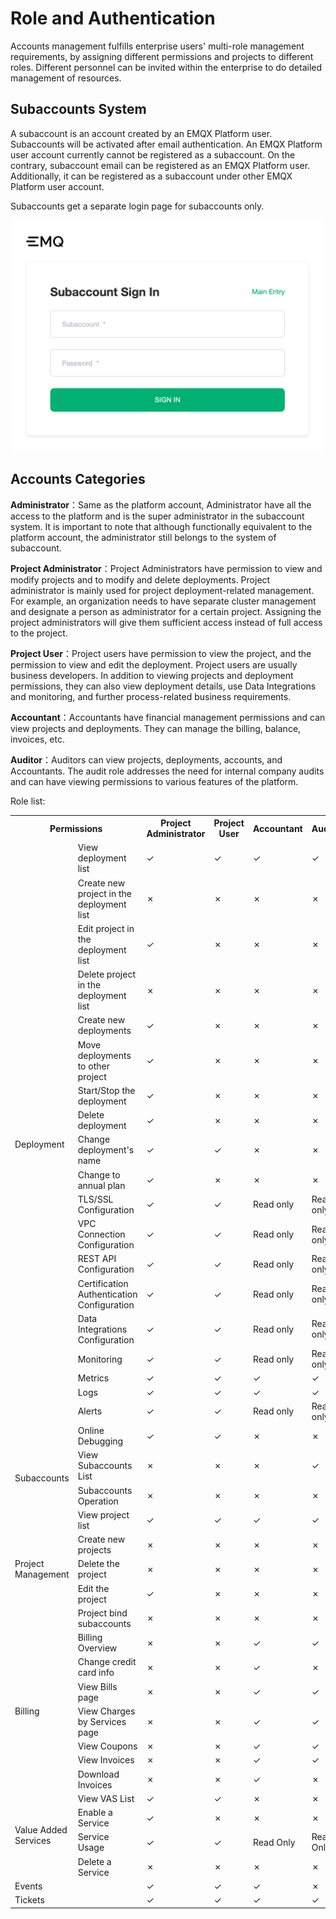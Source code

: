 # Role and Authentication

Accounts management fulfills enterprise users' multi-role management requirements, by assigning different permissions and projects to different roles. Different personnel can be invited within the enterprise to do detailed management of resources.

## Subaccounts System

A subaccount is an account created by an EMQX Platform user. Subaccounts will be activated after email authentication. An EMQX Platform user account currently cannot be registered as a subaccount. On the contrary, subaccount email can be registered as an EMQX Platform user. Additionally, it can be registered as a subaccount under other EMQX Platform user account.

Subaccounts get a separate login page for subaccounts only.

<img src="./_assets/login_1.png" alt="default_project" style="zoom:67%;" />

## Accounts Categories

**Administrator**：Same as the platform account, Administrator have all the access to the platform and is the super administrator in the subaccount system. It is important to note that although functionally equivalent to the platform account, the administrator still belongs to the system of subaccount.

**Project Administrator**：Project Administrators have permission to view and modify projects and to modify and delete deployments. Project administrator is mainly used for project deployment-related management. For example, an organization needs to have separate cluster management and designate a person as administrator for a certain project. Assigning the project administrators will give them sufficient access instead of full access to the project.

**Project User**：Project users have permission to view the project, and the permission to view and edit the deployment. Project users are usually business developers. In addition to viewing projects and deployment permissions, they can also view deployment details, use Data Integrations and monitoring, and further process-related business requirements.

**Accountant**：Accountants have financial management permissions and can view projects and deployments. They can manage the billing, balance, invoices, etc.

**Auditor**：Auditors can view projects, deployments,  accounts, and Accountants. The audit role addresses the need for internal company audits and can have viewing permissions to various features of the platform.

Role list:

<table>
   <tr>
      <th colspan="2">Permissions</th>
      <th>Project Administrator</th>
      <th>Project User</th>
      <th>Accountant</th>
      <th>Auditor</th>
   </tr>
   <tr>
      <td rowspan="20">Deployment</td>
      <td>View deployment list</td>
      <td>&#10003</td>
      <td>&#10003</td>
      <td>&#10003</td>
      <td>&#10003</td>
   </tr>
   <tr>
   	  <td>Create new project in the deployment list</td>
      <td>&#10007</td>
      <td>&#10007</td>
      <td>&#10007</td>
      <td>&#10007</td>
   </tr>
   <tr>
   	  <td>Edit project in the deployment list</td>
      <td>&#10003</td>
      <td>&#10007</td>
      <td>&#10007</td>
      <td>&#10007</td>
   </tr>
   <tr>
   	  <td>Delete project in the deployment list</td>
      <td>&#10007</td>
      <td>&#10007</td>
      <td>&#10007</td>
      <td>&#10007</td>
   </tr>
   <tr>
   	<td>Create new deployments</td>
      <td>&#10003</td>
      <td>&#10007</td>
      <td>&#10007</td>
      <td>&#10007</td>
   </tr>
   <tr>
   	  <td>Move deployments to other project</td>
      <td>&#10003</td>
      <td>&#10007</td>
      <td>&#10007</td>
      <td>&#10007</td>
   </tr>
   <tr>
   	<td>Start/Stop the deployment</td>
      <td>&#10003</td>
      <td>&#10007</td>
      <td>&#10007</td>
      <td>&#10007</td>
   </tr>
   <tr>
   	<td>Delete deployment</td>
      <td>&#10003</td>
      <td>&#10007</td>
      <td>&#10007</td>
      <td>&#10007</td>
   </tr>
   <tr>
   	<td>Change deployment's name</td>
      <td>&#10003</td>
      <td>&#10003</td>
      <td>&#10007</td>
      <td>&#10007</td>
   </tr>
	<tr>
   	  <td>Change to annual plan</td>
      <td>&#10003</td>
      <td>&#10007</td>
      <td>&#10007</td>
      <td>&#10007</td>
   </tr>
    <tr>
   	<td>TLS/SSL Configuration</td>
      <td>&#10003</td>
      <td>&#10003</td>
      <td>Read only</td>
      <td>Read only</td>
   </tr>
   <tr>
   	<td>VPC Connection Configuration</td>
      <td>&#10003</td>
      <td>&#10003</td>
      <td>Read only</td>
      <td>Read only</td>
   </tr>
   <tr>
   	<td>REST API Configuration</td>
      <td>&#10003</td>
      <td>&#10003</td>
      <td>Read only</td>
      <td>Read only</td>
   </tr>
   <tr>
   	<td>Certification Authentication Configuration</td>
      <td>&#10003</td>
      <td>&#10003</td>
      <td>Read only</td>
      <td>Read only</td>
   </tr>
   <tr>
   	<td>Data Integrations Configuration</td>
      <td>&#10003</td>
      <td>&#10003</td>
      <td>Read only</td>
      <td>Read only</td>
   </tr>
   <tr>
   <td>Monitoring</td>
      <td>&#10003</td>
      <td>&#10003</td>
      <td>Read only</td>
      <td>Read only</td>
   </tr>
   <tr>
   <td>Metrics</td>
      <td>&#10003</td>
      <td>&#10003</td>
      <td>&#10003</td>
      <td>&#10003</td>
   </tr>
   <tr>
   <td>Logs</td>
      <td>&#10003</td>
      <td>&#10003</td>
      <td>&#10003</td>
      <td>&#10003</td>
   </tr>
   <tr>
   <td>Alerts</td>
      <td>&#10003</td>
      <td>&#10003</td>
      <td>Read only</td>
      <td>Read only</td>
   </tr>
   <tr>
   <td>Online Debugging</td>
      <td>&#10003</td>
      <td>&#10003</td>
      <td>&#10007</td>
      <td>&#10007</td>
   </tr>
   <tr>
      <td rowspan="2">Subaccounts</td>
      <td>View Subaccounts List</td>
      <td>&#10007</td>
      <td>&#10007</td>
      <td>&#10007</td>
      <td>&#10003</td>
   </tr>
   <tr>
      <td>Subaccounts Operation</td>
      <td>&#10007</td>
      <td>&#10007</td>
      <td>&#10007</td>
      <td>&#10007</td>
   </tr>
   <tr>
      <td rowspan="5">Project Management</td>
      <td>View project list</td>
      <td>&#10003</td>
      <td>&#10003</td>
      <td>&#10003</td>
      <td>&#10003</td>
   </tr>
   <tr>
   	<td>Create new projects</td>
      <td>&#10007</td>
      <td>&#10007</td>
      <td>&#10007</td>
      <td>&#10007</td>
   </tr>
   <tr>
   	  <td>Delete the project</td>
      <td>&#10007</td>
      <td>&#10007</td>
      <td>&#10007</td>
      <td>&#10007</td>
   </tr>
   <tr>
      <td>Edit the project</td>
      <td>&#10003</td>
      <td>&#10007</td>
      <td>&#10007</td>
      <td>&#10007</td>
   </tr>
   <tr>
      <td>Project bind subaccounts</td>
      <td>&#10007</td>
      <td>&#10007</td>
      <td>&#10007</td>
      <td>&#10007</td>
   </tr>
	<tr>
      <td rowspan="7">Billing</td>
      <td>Billing Overview</td>
      <td>&#10007</td>
      <td>&#10007</td>
      <td>&#10003</td>
      <td>&#10003</td>
   	</tr>
   	<tr>
      <td>Change credit card info</td>
      <td>&#10007</td>
      <td>&#10007</td>
      <td>&#10003</td>
      <td>&#10007</td>
   	</tr>
   	<tr>
      <td>View Bills page</td>
      <td>&#10007</td>
      <td>&#10007</td>
      <td>&#10003</td>
      <td>&#10003</td>
   	</tr>
   	<tr>
      <td>View Charges by Services page</td>
      <td>&#10007</td>
      <td>&#10007</td>
      <td>&#10003</td>
      <td>&#10003</td>
   	</tr>
   	<tr>
      <td>View Coupons</td>
      <td>&#10007</td>
      <td>&#10007</td>
      <td>&#10003</td>
      <td>&#10003</td>
   	</tr>
   	<tr>
      <td>View Invoices</td>
      <td>&#10007</td>
      <td>&#10007</td>
      <td>&#10003</td>
      <td>&#10003</td>
   	</tr>
   	<tr>
      <td>Download Invoices</td>
      <td>&#10007</td>
      <td>&#10007</td>
      <td>&#10003</td>
      <td>&#10007</td>
   	</tr>
      <tr>
      <td rowspan="4">Value Added Services</td>
      <td>View VAS List</td>
      <td>&#10003</td>
      <td>&#10003</td>
      <td>&#10007</td>
      <td>&#10007</td>
      </tr>
      <tr>
      <td>Enable a Service</td>
      <td>&#10003</td>
      <td>&#10007</td>
      <td>&#10007</td>
      <td>&#10007</td>
      </tr>
      <tr>
      <td>Service Usage</td>
      <td>&#10003</td>
      <td>&#10003</td>
      <td>Read Only</td>
      <td>Read Only</td>
      </tr>
      <tr>
      <td>Delete a Service</td>
      <td>&#10007</td>
      <td>&#10007</td>
      <td>&#10007</td>
      <td>&#10007</td>
      </tr>
   <tr>
      <td colspan="2">Events</td>
      <td>&#10003</td>
      <td>&#10003</td>
      <td>&#10003</td>
      <td>&#10007</td>
   </tr>
   	<tr>
      <td colspan="2">Tickets</td>
      <td>&#10003</td>
      <td>&#10003</td>
      <td>&#10003</td>
      <td>&#10003</td>
   </tr>
</table>
